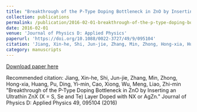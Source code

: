 ```yaml
---
title: "Breakthrough of the P-Type Doping Bottleneck in ZnO by Inserting an Ultrathin ZnX (X = S, Se and Te) Layer Doped with NX or AgZn"
collection: publications
permalink: /publication/2016-02-01-breakthrough-of-the-p-type-doping-bottleneck-in-zno-by-inserting-an-ultrathin-znx-x-s-se-and-te-layer-doped-with-nx-or-agzn
date: 2016-02-01
venue: 'Journal of Physics D: Applied Physics'
paperurl: 'https://doi.org/10.1088/0022-3727/49/9/095104'
citation: 'Jiang, Xin-he, Shi, Jun-jie, Zhang, Min, Zhong, Hong-xia, Huang, Pu, Ding, Yi-min, Cao, Xiong, Wu, Meng, Liao, Zhi-min &quot;Breakthrough of the P-Type Doping Bottleneck in ZnO by Inserting an Ultrathin ZnX (X = S, Se and Te) Layer Doped with NX or AgZn.&quot; Journal of Physics D: Applied Physics 49, 095104 (2016)'
category: manuscripts
---
```


<a href='https://doi.org/10.1088/0022-3727/49/9/095104'>Download paper here</a>

Recommended citation: Jiang, Xin-he, Shi, Jun-jie, Zhang, Min, Zhong, Hong-xia, Huang, Pu, Ding, Yi-min, Cao, Xiong, Wu, Meng, Liao, Zhi-min &quot;Breakthrough of the P-Type Doping Bottleneck in ZnO by Inserting an Ultrathin ZnX (X = S, Se and Te) Layer Doped with NX or AgZn.&quot; Journal of Physics D: Applied Physics 49, 095104 (2016)